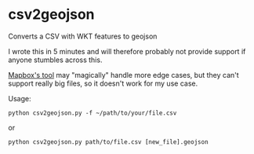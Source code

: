 # csv2geojson

Converts a CSV with WKT features to geojson

I wrote this in 5 minutes and will therefore probably not provide support if anyone stumbles across this.

[Mapbox's tool](https://github.com/mapbox/csv2geojson) may "magically" handle more edge cases, but they can't support really big files, so it doesn't work for my use case.

Usage:

```
python csv2geojson.py -f ~/path/to/your/file.csv
```

or

```
python csv2geojson.py path/to/file.csv [new_file].geojson
```
